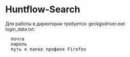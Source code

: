 # Huntflow-Search

Для работы в директории требуется: 
geckgodriver.exe \
login_data.txt:
  <pre>
  почта
  пароль
  путь к папке профиля Firefox

